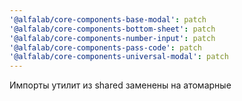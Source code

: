 ```yaml
---
'@alfalab/core-components-base-modal': patch
'@alfalab/core-components-bottom-sheet': patch
'@alfalab/core-components-number-input': patch
'@alfalab/core-components-pass-code': patch
'@alfalab/core-components-universal-modal': patch
---
```


Импорты утилит из shared заменены на атомарные
